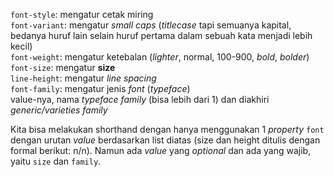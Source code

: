 `font-style`: mengatur cetak miring  
`font-variant`: mengatur *small caps* (*titlecase* tapi semuanya kapital, bedanya huruf lain selain huruf pertama dalam sebuah kata menjadi lebih kecil)  
`font-weight`: mengatur ketebalan (*lighter*, normal, 100-900, *bold*, *bolder*)  
`font-size`: mengatur **size**  
`line-height`: mengatur *line spacing*  
`font-family`: mengatur jenis *font* (*typeface*)  
	value-nya, nama *typeface family* (bisa lebih dari 1) dan diakhiri *generic/varieties family* 

Kita bisa melakukan shorthand dengan hanya menggunakan 1 *property* `font` dengan urutan *value* berdasarkan list diatas (size dan height ditulis dengan formal berikut: n/n). Namun ada *value* yang *optional* dan ada yang wajib, yaitu `size` dan `family`.